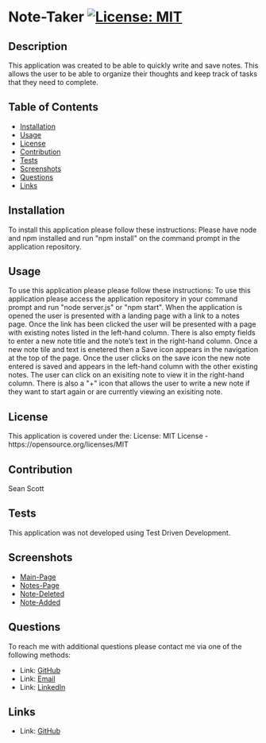 # Note-Taker [![License: MIT](https://img.shields.io/badge/License-MIT-yellow.svg)](https://opensource.org/licenses/MIT)

## Description 
<p> This application was created to be able to quickly write and save notes. This allows the user to be able to organize their thoughts and keep track of tasks that they need to complete. <p>
    
## Table of Contents 
- [Installation](#Installation)
- [Usage](#Usage)
- [License](#License)
- [Contribution](#Contribution)
- [Tests](#Tests)
- [Screenshots](#Screenshots)
- [Questions](#Questions)
- [Links](#Links)

## Installation 
<p> To install this application please follow these instructions: Please have node and npm installed and run "npm install" on the command prompt in the application repository.<p> 

## Usage 
<p> To use this application please please follow these instructions: To use this application please access the application repository in your command prompt and run "node server.js" or "npm start". When the application is opened the user is presented with a landing page with a link to a notes page. Once the link has been clicked the user will be presented with a page with existing notes listed in the left-hand column. There is also empty fields to enter a new note title and the note’s text in the right-hand column. Once a new note tile and text is enetered then a Save icon appears in the navigation at the top of the page. Once the user clicks on the save icon the new note entered is saved and appears in the left-hand column with the other existing notes. The user can click on an exisiting note to view it in the right-hand column. There is also a "+" icon that allows the user to write a new note if they want to start again or are currently viewing an exisiting note.</p>

## License 
<p> This application is covered under the: License: MIT License - https://opensource.org/licenses/MIT
</p> 

## Contribution 
<p> Sean Scott</p>

## Tests 
<p> This application was not developed using Test Driven Development.</p>

## Screenshots
- [Main-Page](./public/assets/images/note-taker-1.png)
- [Notes-Page](./public/assets/images/note-taker-2.png)
- [Note-Deleted](./public/assets/images/note-taker-3.png)
- [Note-Added](./public/assets/images/note-taker-4.png)

## Questions 
<p> To reach me with additional questions please contact me via one of the following methods: </p>

- Link: [GitHub](https://github.com/seanscott95)
- Link: [Email](mailto:seanms418@gmail.com)
- Link: [LinkedIn](https://www.linkedin.com/in/sean-scott-18ba07225/)

## Links
- Link: [GitHub](https://github.com/seanscott95/Note-Taker)